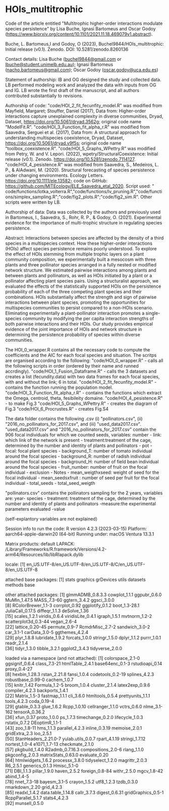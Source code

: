 # HOIs_multitrophic
Code of the article entitled "Multitrophic higher-order interactions modulate species persistence" by Lisa Buche, Ignasi Bartomeus and Oscar Godoy (https://www.biorxiv.org/content/10.1101/2021.11.18.469079v1.abstract). 

Buche, L. Bartomeus,I and Godoy, O (2023), Buchel9844/HOIs_multitrophic: Initial release (v0.1). Zenodo. DOI: 10.5281/zenodo.8260136

Contact details: Lisa Buche (buchel9844@gmail.com or lbuche@student.unimelb.edu.au); Ignasi Bartomeus (nacho.bartomeus@gmail.com); Oscar Godoy (oscar.godoy@uca.edu.es)

Statement of authorship: IB and OG designed the study and collected data. LB performed modeling work and analyzed the data with inputs from OG and IG. LB wrote the first draft of the manuscript, and all authors contributed substantially to revisions.

Authorship of code: 
"code/HOI_2_fit_fecunfity_model.R" was modified from Mayfield, Margaret; Stouffer, Daniel (2017), Data from: Higher-order interactions capture unexplained complexity in diverse communities, Dryad, Dataset, https://doi.org/10.5061/dryad.3562g; original code name "ModelFit.R".
"code/HOI_3_Function_fit_alpha_r.R" was modified from Saavedra, Serguei et al. (2017), Data from: A structural approach for understanding multispecies coexistence, Dryad, Dataset, https://doi.org/10.5061/dryad.v9f5s;  original code name "toolbox_coexistence.R".
"code/HOI_5_Graphs_WPettry.R" was modified from Petry, W. and V. Lepori. (2022), wpetry/StructuralCoexistence: Initial release (v0.1). Zenodo. https://doi.org/10.5281/zenodo.7114127. 
"code/HOI_4_pesistence.R" was modified from  Saavedra, S., Medeiros, L. P., & AlAdwani, M. (2020). Structural forecasting of species persistence under changing environments. Ecology Letters. https://doi.org/10.1111/ele.13582- code on GitHub: https://github.com/MITEcology/ELE_Saavedra_etal_2020. Script used: " code/functions/lotka_volterra.R","code/functions/lv_pruning.R","code/functions/simplex_sampling.R";"code/fig2_plots.R";"code/fig2_sim.R".
Other scripts were written by LB. 

Authorship of data: Data was collected by the authors and previously used in Bartomeus, I., Saavedra, S., Rohr, R. P., & Godoy, O. (2021). Experimental evidence for the importance of multi-trophic structure in regulating species persistence.


Abstract: Interactions between species are affected by the density of a third species in a multispecies context. How these higher-order interactions (HOIs) affect species persistence remains poorly understood. To explore the effect of HOIs stemming from multiple trophic layers on a plant community composition, we experimentally built a mesocosm with three plants and three pollinator species arranged in a fully nested or modified network structure. We estimated pairwise interactions among plants and between plants and pollinators, as well as HOIs initiated by a plant or a pollinator affecting plant species pairs. Using a structuralist approach, we evaluated the effects of the statistically supported HOIs on the persistence probability of each of the three competing plant species and their combinations. HOIs substantially affect the strength and sign of pairwise interactions between plant species, promoting the opportunities for multispecies communities to persist compared to a non-HOIs scenario. Eliminating experimentally a plant-pollinator interaction promotes a single-species community by modifying the per capita interaction strengths of both pairwise interactions and their HOIs. Our study provides empirical evidence of the joint importance of HOIs and network structure in determining the persistence probability of species within diverse communities.


The HOI_0_wrapper.R contains all the necessary code to compute the coefficients and the AIC for each focal species and situation. The scritps are organised according to the following: 
"code/HOI_0_wrapper.R" - calls all the following scripts in order (ordered by their name and runned accrdingly). 
"code/HOI_1_Fusion_Dataframe.R" - calls the 3 datasets and creates a list (fecundity.data) with two data frames for each focal species, with and without the link; 6 in total.
"code/HOI_2_fit_fecunfity_model.R" - contains the function running the population model.
"code/HOI_3_Function_fit_alpha_r.R" - contains the functions which extract the Omega, centroid, theta, fesibileity domaine. 
"code/HOI_4_pesistence.R" -  to make Fig.3
"code/HOI_5_Graphs_WPettry.R" - creates the diagram of Fig.3
"code/HOI_6_Procrustes.R" - creates Fig.S4

The data folder contains the following .csv (i) "pollinators.csv", (ii) "2016_no_pollinators_for_2017.csv", and (iii) "used_data2017.csv". 
"used_data2017.csv" and "2016_no_pollinators_for_2017.csv" contain the 906 focal individuals for which we counted seeds, variables:
number - link: which link of the network is present - treatment:treatment of the cage, determined by the number and identity of plants and pollinators - pot - focal: focal plant species - background_T: number of tomato individual around the focal species - background_R: number of radish individual around the focal species - background_H:  number of field bean individual around the focal species - fruit_number: number of fruit on the focal individual - exclusion - Notes - mean_weigthxseed: weight of seed for the focal individual - mean_seedsxfruit : number of seed per fruit for the focal individual - total_seeds - total_seed_weigth

"pollinators.csv" contains the pollinators sampling for the 2 years, variables are: 
year- species - treatment: treatment of the cage, determined by the number and identity of plants and pollinators -measure:the experimental parameters evaluated -value

(self-explantory variables are not explained)

Session info to run the code: R version 4.2.3 (2023-03-15)
Platform: aarch64-apple-darwin20 (64-bit)
Running under: macOS Ventura 13.3.1

Matrix products: default
LAPACK: /Library/Frameworks/R.framework/Versions/4.2-arm64/Resources/lib/libRlapack.dylib

locale:
[1] en_US.UTF-8/en_US.UTF-8/en_US.UTF-8/C/en_US.UTF-8/en_US.UTF-8

attached base packages:
[1] stats     graphics  grDevices utils     datasets  methods   base     

other attached packages:
 [1] glmmADMB_0.8.3.3     cowplot_1.1.1        ggpubr_0.6.0         MuMIn_1.47.5         MASS_7.3-60          ggtern_3.4.2         ggsci_3.0.0         
 [8] RColorBrewer_1.1-3   corrplot_0.92        ggplotify_0.1.2      boot_1.3-28.1        JuliaCall_0.17.5     diffeqr_1.1.3        deSolve_1.36        
[15] scales_1.2.1         viridis_0.6.4        viridisLite_0.4.1    igraph_1.5.1         mvtnorm_1.2-2        scatterplot3d_0.3-44 vegan_2.6-4         
[22] lattice_0.20-45      permute_0.9-7        RcmdrMisc_2.7-2      sandwich_3.0-2       car_3.1-1            carData_3.0-5        ggthemes_4.2.4      
[29] plyr_1.8.8           lubridate_1.9.2      forcats_1.0.0        stringr_1.5.0        dplyr_1.1.2          purrr_1.0.1          readr_2.1.4         
[36] tidyr_1.3.0          tibble_3.2.1         ggplot2_3.4.3        tidyverse_2.0.0     

loaded via a namespace (and not attached):
 [1] colorspace_2.1-0     ggsignif_0.6.4       class_7.3-21         htmlTable_2.4.1      base64enc_0.1-3      rstudioapi_0.14      proxy_0.4-27        
 [8] hexbin_1.28.3        rstan_2.21.8         fansi_1.0.4          codetools_0.2-19     splines_4.2.3        robustbase_0.99-0    cachem_1.0.7        
[15] knitr_1.42           Formula_1.2-5        broom_1.0.4          cluster_2.1.4        latex2exp_0.9.6      compiler_4.2.3       backports_1.4.1     
[22] Matrix_1.5-3         fastmap_1.1.1        cli_3.6.0            htmltools_0.5.4      prettyunits_1.1.1    tools_4.2.3          coda_0.19-4         
[29] gtable_0.3.3         glue_1.6.2           Rcpp_1.0.10          cellranger_1.1.0     vctrs_0.6.0          nlme_3.1-162         tensorA_0.36.2      
[36] xfun_0.37            proto_1.0.0          ps_1.7.3             timechange_0.2.0     lifecycle_1.0.3      rstatix_0.7.2        DEoptimR_1.1-1      
[43] zoo_1.8-11           hms_1.1.3            parallel_4.2.3       inline_0.3.19        memoise_2.0.1        gridExtra_2.3        loo_2.5.1           
[50] StanHeaders_2.21.0-7 yulab.utils_0.0.7    rpart_4.1.19         stringi_1.7.12       nortest_1.0-4        e1071_1.7-13         checkmate_2.1.0     
[57] pkgbuild_1.4.0       R2admb_0.7.16.3      compositions_2.0-6   rlang_1.1.0          pkgconfig_2.0.3      matrixStats_0.63.0   evaluate_0.20       
[64] htmlwidgets_1.6.2    processx_3.8.0       tidyselect_1.2.0     magrittr_2.0.3       R6_2.5.1             generics_0.1.3       Hmisc_5.1-0         
[71] DBI_1.1.3            pillar_1.9.0         haven_2.5.2          foreign_0.8-84       withr_2.5.0          mgcv_1.8-42          abind_1.4-5         
[78] nnet_7.3-18          bayesm_3.1-5         crayon_1.5.2         utf8_1.2.3           tzdb_0.3.0           rmarkdown_2.20       grid_4.2.3          
[85] readxl_1.4.2         data.table_1.14.8    callr_3.7.3          digest_0.6.31        gridGraphics_0.5-1   RcppParallel_5.1.7   stats4_4.2.3        
[92] munsell_0.5.0     

